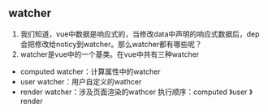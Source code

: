 ## watcher
1. 我们知道，vue中数据是响应式的，当修改data中声明的响应式数据后，dep会把修改给noticy到watcher。那么watcher都有哪些呢？
2. watcher是vue中的一个基类。在vue中共有三种watcher
- computed watcher：计算属性中的watcher
- user watcher：用户自定义的wathcer
- render watcher：涉及页面渲染的wathcer
执行顺序：computed 》user 》render